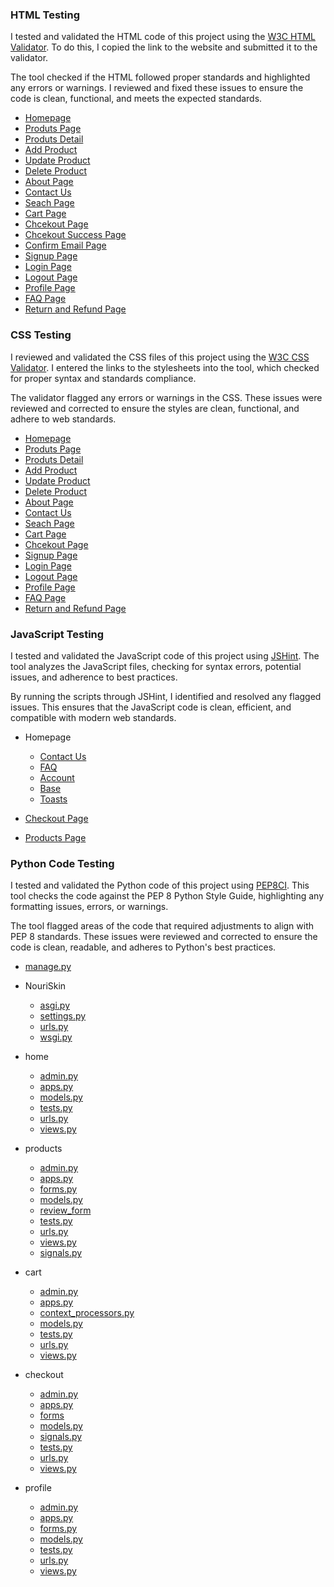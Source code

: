 
### HTML Testing

I tested and validated the HTML code of this project using the [W3C HTML Validator](https://validator.w3.org/). To do this, I copied the link to the website and submitted it to the validator.

The tool checked if the HTML followed proper standards and highlighted any errors or warnings. I reviewed and fixed these issues to ensure the code is clean, functional, and meets the expected standards.

- [Homepage](https://validator.w3.org/nu/?doc=https%3A%2F%2Fnouriskin-6effcd55f9fe.herokuapp.com%2F)
- [Produts Page](https://validator.w3.org/nu/?doc=https%3A%2F%2Fnouriskin-6effcd55f9fe.herokuapp.com%2Fproducts%2F)
- [Produts Detail](https://validator.w3.org/nu/?doc=https%3A%2F%2Fnouriskin-6effcd55f9fe.herokuapp.com%2Fproducts%2F1%2F)
- [Add Product](https://validator.w3.org/nu/?doc=https%3A%2F%2Fnouriskin-6effcd55f9fe.herokuapp.com%2Fproducts%2Fadd%2F)
- [Update Product](https://validator.w3.org/nu/?doc=https%3A%2F%2Fnouriskin-6effcd55f9fe.herokuapp.com%2Fproducts%2Fproduct%2F1%2Fupdate%2F)
- [Delete Product](https://validator.w3.org/nu/?doc=https%3A%2F%2Fnouriskin-6effcd55f9fe.herokuapp.com%2Fproducts%2F1%2Fdelete%2F)
- [About Page](https://validator.w3.org/nu/?doc=https%3A%2F%2Fnouriskin-6effcd55f9fe.herokuapp.com%2Fabout%2F)
- [Contact Us](https://validator.w3.org/nu/?doc=https%3A%2F%2Fnouriskin-6effcd55f9fe.herokuapp.com%2Fcontact%2F)
- [Seach Page](https://validator.w3.org/nu/?doc=https%3A%2F%2Fnouriskin-6effcd55f9fe.herokuapp.com%2Fsearch%2F)
- [Cart Page](https://validator.w3.org/nu/?doc=https%3A%2F%2Fnouriskin-6effcd55f9fe.herokuapp.com%2Fcart%2F)
- [Chcekout Page](https://validator.w3.org/nu/?doc=https%3A%2F%2Fnouriskin-6effcd55f9fe.herokuapp.com%2Fcheckout%2F)
- [Chcekout Success Page](https://validator.w3.org/nu/?doc=https%3A%2F%2Fnouriskin-6effcd55f9fe.herokuapp.com%2Fcheckout%2Fcheckout_success%2FEAA32728FF9A4656810EED9F82CB976F)
- [Confirm Email Page](https://validator.w3.org/nu/?doc=https%3A%2F%2Fnouriskin-6effcd55f9fe.herokuapp.com%2Faccounts%2Fconfirm-email%2F)
- [Signup Page](https://validator.w3.org/nu/?doc=https%3A%2F%2Fnouriskin-6effcd55f9fe.herokuapp.com%2Faccounts%2Fsignup%2F)
- [Login Page](https://validator.w3.org/nu/?doc=https%3A%2F%2Fnouriskin-6effcd55f9fe.herokuapp.com%2Faccounts%2Flogin%2F)
- [Logout Page](https://validator.w3.org/nu/?doc=https%3A%2F%2Fnouriskin-6effcd55f9fe.herokuapp.com%2Faccounts%2Flogout%2F)
- [Profile Page](https://validator.w3.org/nu/?doc=https%3A%2F%2Fnouriskin-6effcd55f9fe.herokuapp.com%2Fprofile%2F)
- [FAQ Page](https://validator.w3.org/nu/?doc=https%3A%2F%2Fnouriskin-6effcd55f9fe.herokuapp.com%2Ffaq%2F)
- [Return and Refund Page](https://validator.w3.org/nu/?doc=https%3A%2F%2Fnouriskin-6effcd55f9fe.herokuapp.com%2Freturn-refund%2F)

### CSS Testing

I reviewed and validated the CSS files of this project using the [W3C CSS Validator](https://jigsaw.w3.org/css-validator/). I entered the links to the stylesheets into the tool, which checked for proper syntax and standards compliance.

The validator flagged any errors or warnings in the CSS. These issues were reviewed and corrected to ensure the styles are clean, functional, and adhere to web standards.

- [Homepage](https://jigsaw.w3.org/css-validator/validator?uri=https%3A%2F%2Fnouriskin-6effcd55f9fe.herokuapp.com%2F&profile=css3svg&usermedium=all&warning=1&vextwarning=&lang=en)
- [Produts Page](https://jigsaw.w3.org/css-validator/validator?uri=https%3A%2F%2Fnouriskin-6effcd55f9fe.herokuapp.com%2Fproducts%2F&profile=css3svg&usermedium=all&warning=1&vextwarning=&lang=en)
- [Produts Detail](https://jigsaw.w3.org/css-validator/validator?uri=https%3A%2F%2Fnouriskin-6effcd55f9fe.herokuapp.com%2Fproducts%2F1%2F&profile=css3svg&usermedium=all&warning=1&vextwarning=&lang=en)
- [Add Product](https://jigsaw.w3.org/css-validator/validator?uri=https%3A%2F%2Fnouriskin-6effcd55f9fe.herokuapp.com%2Fproducts%2Fadd&profile=css3svg&usermedium=all&warning=1&vextwarning=&lang=en)
- [Update Product](https://jigsaw.w3.org/css-validator/validator?uri=https%3A%2F%2Fnouriskin-6effcd55f9fe.herokuapp.com%2Fproducts%2Fproduct%2F1%2Fupdate%2F&profile=css3svg&usermedium=all&warning=1&vextwarning=&lang=en)
- [Delete Product](https://jigsaw.w3.org/css-validator/validator?uri=https%3A%2F%2Fnouriskin-6effcd55f9fe.herokuapp.com%2Fproducts%2F1%2Fdelete%2F&profile=css3svg&usermedium=all&warning=1&vextwarning=&lang=en)
- [About Page](https://jigsaw.w3.org/css-validator/validator?uri=https%3A%2F%2Fnouriskin-6effcd55f9fe.herokuapp.com%2Fabout%2F&profile=css3svg&usermedium=all&warning=1&vextwarning=&lang=en)
- [Contact Us](https://jigsaw.w3.org/css-validator/validator?uri=https%3A%2F%2Fnouriskin-6effcd55f9fe.herokuapp.com%2Fcontact%2F&profile=css3svg&usermedium=all&warning=1&vextwarning=&lang=en)
- [Seach Page](https://jigsaw.w3.org/css-validator/validator?uri=https%3A%2F%2Fnouriskin-6effcd55f9fe.herokuapp.com%2Fsearch%2F&profile=css3svg&usermedium=all&warning=1&vextwarning=&lang=en)
- [Cart Page](https://jigsaw.w3.org/css-validator/validator?uri=https%3A%2F%2Fnouriskin-6effcd55f9fe.herokuapp.com%2Fcart%2F&profile=css3svg&usermedium=all&warning=1&vextwarning=&lang=en)
- [Chcekout Page](https://jigsaw.w3.org/css-validator/validator?uri=https%3A%2F%2Fnouriskin-6effcd55f9fe.herokuapp.com%2Fcheckout%2F&profile=css3svg&usermedium=all&warning=1&vextwarning=&lang=en)
- [Signup Page](https://jigsaw.w3.org/css-validator/validator?uri=https%3A%2F%2Fnouriskin-6effcd55f9fe.herokuapp.com%2Faccounts%2Fsignup&profile=css3svg&usermedium=all&warning=1&vextwarning=&lang=en)
- [Login Page](https://jigsaw.w3.org/css-validator/validator?uri=https%3A%2F%2Fnouriskin-6effcd55f9fe.herokuapp.com%2Faccounts%2Flogin&profile=css3svg&usermedium=all&warning=1&vextwarning=&lang=en)
- [Logout Page](https://jigsaw.w3.org/css-validator/validator?uri=https%3A%2F%2Fnouriskin-6effcd55f9fe.herokuapp.com%2Faccounts%2Flogout&profile=css3svg&usermedium=all&warning=1&vextwarning=&lang=en)
- [Profile Page](https://jigsaw.w3.org/css-validator/validator?uri=https%3A%2F%2Fnouriskin-6effcd55f9fe.herokuapp.com%2Fprofile&profile=css3svg&usermedium=all&warning=1&vextwarning=&lang=en)
- [FAQ Page](https://jigsaw.w3.org/css-validator/validator?uri=https%3A%2F%2Fnouriskin-6effcd55f9fe.herokuapp.com%2Ffaq&profile=css3svg&usermedium=all&warning=1&vextwarning=&lang=en)
- [Return and Refund Page](https://jigsaw.w3.org/css-validator/validator?uri=https%3A%2F%2Fnouriskin-6effcd55f9fe.herokuapp.com%2Freturn-refund&profile=css3svg&usermedium=all&warning=1&vextwarning=&lang=en)

### JavaScript Testing

I tested and validated the JavaScript code of this project using [JSHint](https://jshint.com/). The tool analyzes the JavaScript files, checking for syntax errors, potential issues, and adherence to best practices.

By running the scripts through JSHint, I identified and resolved any flagged issues. This ensures that the JavaScript code is clean, efficient, and compatible with modern web standards.

- Homepage
  - [Contact Us](https://github.com/user-attachments/assets/4847e437-4223-4b1e-8e24-f4723f9759f8)
  - [FAQ](https://github.com/user-attachments/assets/4847e437-4223-4b1e-8e24-f4723f9759f8)
  - [Account](https://github.com/user-attachments/assets/c463635e-1201-425d-85be-7f724ebe6d35)
  - [Base](https://github.com/user-attachments/assets/c54a40c0-3580-4edc-8527-0588e1ceaa73)
  - [Toasts](https://github.com/user-attachments/assets/51b4ec40-2ae1-45c0-b16a-95f4ef71dc1a)

- [Checkout Page](https://github.com/user-attachments/assets/1e22c374-2737-4b90-b6df-0649ce510b59)
- [Products Page](https://github.com/user-attachments/assets/420f8c50-997f-45ad-a40d-6f2b76f45f24)


### Python Code Testing

I tested and validated the Python code of this project using [PEP8CI](https://pep8ci.herokuapp.com/). This tool checks the code against the PEP 8 Python Style Guide, highlighting any formatting issues, errors, or warnings.

The tool flagged areas of the code that required adjustments to align with PEP 8 standards. These issues were reviewed and corrected to ensure the code is clean, readable, and adheres to Python's best practices.


- [manage.py](https://github.com/user-attachments/assets/a55a7193-7bbc-4836-adf0-41c10179f2f4)

- NouriSkin
  - [asgi.py](https://github.com/user-attachments/assets/0850f572-9cf7-419d-8d69-af2042607e96)
  - [settings.py](https://github.com/user-attachments/assets/9c289deb-55ba-4c24-b29d-b0ca1f8d8f68)
  - [urls.py](https://github.com/user-attachments/assets/ddcc7c1a-b438-425b-961a-129779d771e6)
  - [wsgi.py](https://github.com/user-attachments/assets/4a8eccc0-d25b-4030-b755-05ef22feadfe)

- home
  - [admin.py](https://github.com/user-attachments/assets/541273d3-2b27-45c9-8865-f03370e7ff10)
  - [apps.py](https://github.com/user-attachments/assets/8c0eddd5-296d-4573-9d59-1f894715f8a9)
  - [models.py](https://github.com/user-attachments/assets/a00ef2a1-9997-4a31-ba6b-22bc6c3480e9)
  - [tests.py](https://github.com/user-attachments/assets/ba7f0a66-4f01-4460-818d-5a7b319c8c40)
  - [urls.py](https://github.com/user-attachments/assets/4667ad7c-275b-4cfc-a7e0-37b0ef15df1f)
  - [views.py](https://github.com/user-attachments/assets/c9f1a4a1-6f92-4269-9848-d3ef9c035d48)

- products
  - [admin.py](https://github.com/user-attachments/assets/f5643d4e-0008-4f49-bc21-a1e702d01db9)
  - [apps.py](https://github.com/user-attachments/assets/75db4ede-4f07-4111-953f-d02e54b07d26)
  - [forms.py](https://github.com/user-attachments/assets/978bdfc7-0247-4384-aedb-fb9417c4ad22)
  - [models.py](https://github.com/user-attachments/assets/8fcbe2fc-7fa6-43c8-b05d-c7b4229581f3)
  - [review_form](https://github.com/user-attachments/assets/9af1f7f4-f123-4937-bf19-cb813b79d10a)
  - [tests.py](https://github.com/user-attachments/assets/ba7f0a66-4f01-4460-818d-5a7b319c8c40)
  - [urls.py](https://github.com/user-attachments/assets/2c67c94f-61d3-41fb-b43d-29fd7970a646)
  - [views.py](https://github.com/user-attachments/assets/fbeb0db1-9d21-42c5-9ba4-3fa6f659e8a7)
  - [signals.py](https://github.com/user-attachments/assets/b0133763-27fa-42f0-a446-9d341a2ed556)

- cart
  - [admin.py](https://github.com/user-attachments/assets/f5643d4e-0008-4f49-bc21-a1e702d01db9)
  - [apps.py](https://github.com/user-attachments/assets/002ecbb9-27ed-4996-8cfd-728a2ad30aea)
  - [context_processors.py](https://github.com/user-attachments/assets/be858bb4-af32-4db9-868a-67b2aed37435)
  - [models.py](https://github.com/user-attachments/assets/a00ef2a1-9997-4a31-ba6b-22bc6c3480e9)
  - [tests.py](https://github.com/user-attachments/assets/ba7f0a66-4f01-4460-818d-5a7b319c8c40)
  - [urls.py](https://github.com/user-attachments/assets/6a3af328-139f-481e-8e2f-7d94d7b39542)
  - [views.py](https://github.com/user-attachments/assets/887594e9-b06d-4127-9bc5-9fe222b41dee)

- checkout
  - [admin.py](https://github.com/user-attachments/assets/38b03dc5-0f5a-4aab-9ab2-bf8b5e47b0fa)
  - [apps.py](https://github.com/user-attachments/assets/e3e1943c-8eb9-4ce8-a3af-9c3c1e02741e)
  - [forms](https://github.com/user-attachments/assets/109f2787-e30b-4516-a1fb-9719373cb84e)
  - [models.py](https://github.com/user-attachments/assets/79f805cc-1f26-475f-a428-779adb11b5cb)
  - [signals.py](https://github.com/user-attachments/assets/491edbc6-ea50-4126-bb52-af7c3b639706)
  - [tests.py](https://github.com/user-attachments/assets/ba7f0a66-4f01-4460-818d-5a7b319c8c40)
  - [urls.py](https://github.com/user-attachments/assets/b5701ac7-29b9-4c23-b540-579687260773)
  - [views.py](https://github.com/user-attachments/assets/36498115-9a62-4d6c-b831-da3fedb37589)

- profile
  - [admin.py](https://github.com/user-attachments/assets/4304f8f6-989a-4017-b9bc-29872a51a2c4)
  - [apps.py](https://github.com/user-attachments/assets/98e4503f-5f4a-4f86-ab26-ab4e5b9bd990)
  - [forms.py](https://github.com/user-attachments/assets/1b0e670d-12d8-47a4-9e2a-14e674cdc1e0)
  - [models.py](https://github.com/user-attachments/assets/5a1979c6-4f98-47de-826c-a04903f462bd)
  - [tests.py](https://github.com/user-attachments/assets/ba7f0a66-4f01-4460-818d-5a7b319c8c40)
  - [urls.py](https://github.com/user-attachments/assets/fa156529-0f9f-4778-81eb-bcf118ada6a8)
  - [views.py](https://github.com/user-attachments/assets/d9f54cd5-8365-4fa9-9435-90c3e23b431a)













